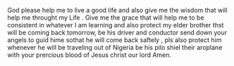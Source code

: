 God please help me to live a good life and also give me the wisdom that will help me throught my Life .
Give me the grace that will help me to be consistent in whatever I am learning and also protect my elder brother thst will be coming back tomorrow, be his driver and conductor send down your angels to guid hime sothat he will come back saftely , pls also protect him whenever he will be traveling out of Nigeria be his pilo shiel their aroplane with your prercious blood of Jesus christ our lord Amen.
